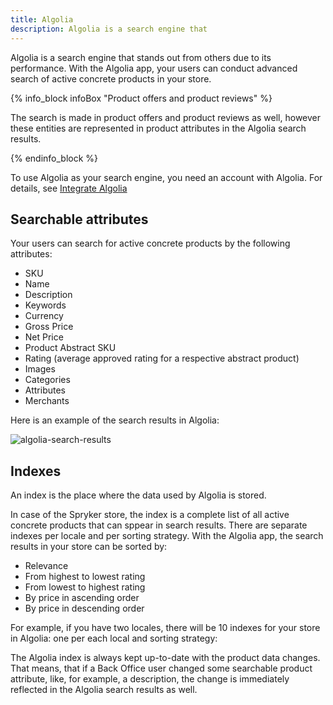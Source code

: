 ```yaml
---
title: Algolia
description: Algolia is a search engine that 
---
```


Algolia is a search engine that stands out from others due to its performance. With the Algolia app, your users can conduct advanced search of active concrete products in your store. 

{% info_block infoBox "Product offers and product reviews" %}

The search is made in product offers and product reviews as well, however these entities are represented in product attributes in the Algolia search results.

{% endinfo_block %}

To use Algolia as your search engine, you need an account with Algolia. For details, see [Integrate Algolia](/docs/pbc/all/search/integrate-algolia.html)

## Searchable attributes

Your users can search for active concrete products by the following attributes:

- SKU
- Name
- Description
- Keywords
- Currency
- Gross Price
- Net Price
- Product Abstract SKU
- Rating (average approved rating for a respective abstract product)
- Images
- Categories
- Attributes
- Merchants

Here is an example of the search results in Algolia:

![algolia-search-results](https://spryker.s3.eu-central-1.amazonaws.com/docs/pbc/all/search/algolia/algolia-search-results.png)

## Indexes

An index is the place where the data used by Algolia is stored.

In case of the Spryker store, the index is a complete list of all active concrete products that can sppear in search results.
There are separate indexes per locale and per sorting strategy. With the Algolia app, the search results in your store can be sorted by:

- Relevance
- From highest to lowest rating
- From lowest to highest rating
- By price in ascending order
- By price in descending order

For example, if you have two locales, there will be 10 indexes for your store in Algolia: one per each local and sorting strategy:


The Algolia index is always kept up-to-date with the product data changes. That means, that if a Back Office user changed some searchable product attribute, like, for example, a description, the change is immediately reflected in the Algolia search results as well.